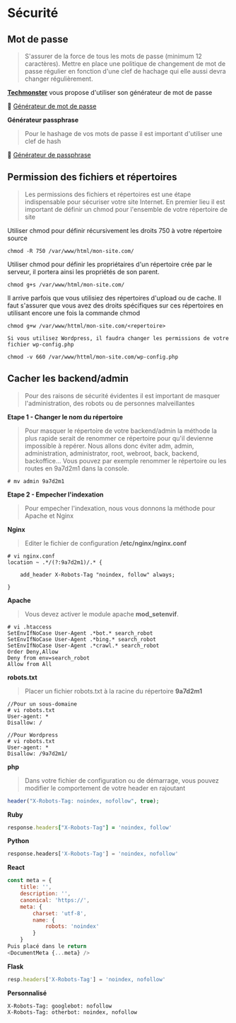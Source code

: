 
# Sécurité

## Mot de passe

>S'assurer de la force de tous les mots de passe (minimum 12 caractères). Mettre en place une politique de changement de mot de passe régulier en fonction d'une clef de hachage qui elle aussi devra changer régulièrement.

[**Techmonster**](https://techmonster.info) vous propose d'utiliser son générateur de mot de passe

:link: [Générateur de mot de passe](https://techmonster.info/password-generator)


**Générateur passphrase**

> Pour le hashage de vos mots de passe il est important d'utiliser une clef de hash
> 
:link: [Générateur de passphrase](https://techmonster.info/passphrase-generator)


## Permission des fichiers et répertoires

>Les permissions des fichiers et répertoires est une étape indispensable pour sécuriser votre site Internet. En premier lieu il est important de définir un chmod pour l'ensemble de votre répertoire de site

Utiliser chmod pour définir récursivement les droits 750 à votre répertoire source

`chmod -R 750 /var/www/html/mon-site.com/`

Utiliser chmod pour définir les propriétaires d'un répertoire crée par le serveur, il portera ainsi les propriétés de son parent.

`chmod g+s /var/www/html/mon-site.com/`

Il arrive parfois que vous utilisiez des répertoires d'upload ou de cache. Il faut s'assurer que vous avez des droits spécifiques sur ces répertoires en utilisant encore une fois la commande chmod

`chmod g+w /var/www/httml/mon-site.com/<repertoire>`

````
Si vous utilisez Wordpress, il faudra changer les permissions de votre fichier wp-config.php
````

`chmod -v 660 /var/www/httml/mon-site.com/wp-config.php`


## Cacher les backend/admin
> Pour des raisons de sécurité évidentes il est important de masquer l'administration, des robots ou de personnes malveillantes

**Etape 1 - Changer le nom du répertoire**
> Pour masquer le répertoire de votre backend/admin la méthode la plus rapide serait de renommer ce répertoire pour qu'il devienne impossible à repérer. Nous allons donc éviter adm, admin, administration, administrator, root, webroot, back, backend, backoffice...
> Vous pouvez par exemple renommer le répertoire ou les routes en 9a7d2m1 dans la console.

`# mv admin 9a7d2m1`

**Etape 2 - Empecher l'indexation**
> Pour empecher l'indexation, nous vous donnons la méthode pour Apache et Nginx

**Nginx**
>Editer le fichier de configuration **/etc/nginx/nginx.conf**
```nginx
# vi nginx.conf
location ~ .*/(?:9a7d2m1)/.* {
    
    add_header X-Robots-Tag "noindex, follow" always;      

}
```

**Apache**
>Vous devez activer le module apache **mod_setenvif**.

```apacheconf
# vi .htaccess
SetEnvIfNoCase User-Agent .*bot.* search_robot
SetEnvIfNoCase User-Agent .*bing.* search_robot
SetEnvIfNoCase User-Agent .*crawl.* search_robot
Order Deny,Allow
Deny from env=search_robot
Allow from All
```

**robots.txt**
>Placer un fichier robots.txt à la racine du répertoire **9a7d2m1**

```robots
//Pour un sous-domaine
# vi robots.txt
User-agent: *
Disallow: /

//Pour Wordpress
# vi robots.txt
User-agent: *
Disallow: /9a7d2m1/
```

**php**
>Dans votre fichier de configuration ou de démarrage, vous pouvez modifier le comportement de votre header en rajoutant 

```php
header("X-Robots-Tag: noindex, nofollow", true);
```
**Ruby**
```ruby
response.headers["X-Robots-Tag"] = 'noindex, follow'
```
**Python**
```python
response.headers['X-Robots-Tag'] = 'noindex, nofollow'
```
**React**
```javascript
const meta = {
    title: '',
    description: '',
    canonical: 'https://',
    meta: {
        charset: 'utf-8',
        name: {
            robots: 'noindex'
        }
    }
Puis placé dans le return    
<DocumentMeta {...meta} />
```

**Flask**
```javascript
resp.headers['X-Robots-Tag'] = 'noindex, nofollow'
```

**Personnalisé**
```apacheconf
X-Robots-Tag: googlebot: nofollow
X-Robots-Tag: otherbot: noindex, nofollow
```


